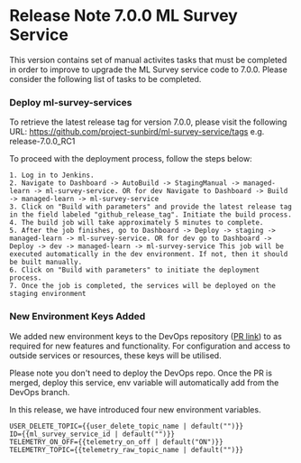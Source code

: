 # Release Note 7.0.0 ML Survey Service

This version contains set of manual activites tasks that must be completed in order to improve to upgrade the ML Survey service code to 7.0.0. Please consider the following list of tasks to be completed.

### Deploy ml-survey-services

To retrieve the latest release tag for version 7.0.0, please visit the following URL: https://github.com/project-sunbird/ml-survey-service/tags e.g. release-7.0.0_RC1

To proceed with the deployment process, follow the steps below:

    1. Log in to Jenkins.
    2. Navigate to Dashboard -> AutoBuild -> StagingManual -> managed-learn -> ml-survey-service. OR for dev Navigate to Dashboard -> Build -> managed-learn -> ml-survey-service
    3. Click on "Build with parameters" and provide the latest release tag in the field labeled "github_release_tag". Initiate the build process.
    4. The build job will take approximately 5 minutes to complete.
    5. After the job finishes, go to Dashboard -> Deploy -> staging -> managed-learn -> ml-survey-service. OR for dev go to Dashboard -> Deploy -> dev -> managed-learn -> ml-survey-service This job will be executed automatically in the dev environment. If not, then it should be built manually.
    6. Click on "Build with parameters" to initiate the deployment process.
    7. Once the job is completed, the services will be deployed on the staging environment

### New Environment Keys Added

We added new environment keys to the DevOps repository ([PR link](https://github.com/project-sunbird/sunbird-devops/pull/3921/files)) to as required for new features and functionality. For configuration and access to outside services or resources, these keys will be utilised.

Please note you don't need to deploy the DevOps repo. Once the PR is merged, deploy this service, env variable will automatically add from the DevOps branch.

In this release, we have introduced four new environment variables.

    USER_DELETE_TOPIC={{user_delete_topic_name | default("")}}
    ID={{ml_survey_service_id | default("")}}
    TELEMETRY_ON_OFF={{telemetry_on_off | default("ON")}}
    TELEMETRY_TOPIC={{telemetry_raw_topic_name | default("")}}